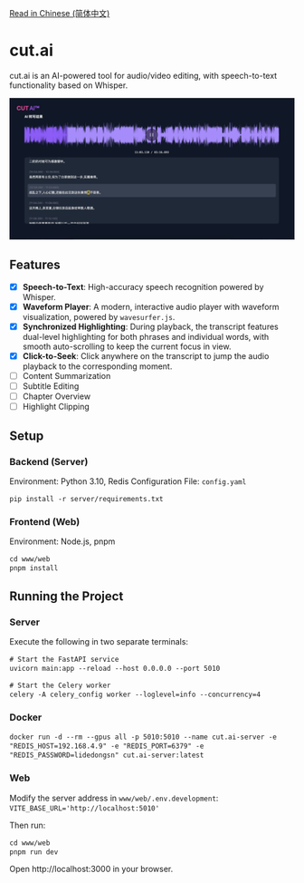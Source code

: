 [Read in Chinese (简体中文)](README.md)

# cut.ai

cut.ai is an AI-powered tool for audio/video editing, with speech-to-text functionality based on Whisper.

![Example](./assets/page.gif)


## Features

- [x] **Speech-to-Text**: High-accuracy speech recognition powered by Whisper.
- [x] **Waveform Player**: A modern, interactive audio player with waveform visualization, powered by `wavesurfer.js`.
- [x] **Synchronized Highlighting**: During playback, the transcript features dual-level highlighting for both phrases and individual words, with smooth auto-scrolling to keep the current focus in view.
- [x] **Click-to-Seek**: Click anywhere on the transcript to jump the audio playback to the corresponding moment.
- [ ] Content Summarization
- [ ] Subtitle Editing
- [ ] Chapter Overview
- [ ] Highlight Clipping

## Setup

### Backend (Server)

Environment: Python 3.10, Redis
Configuration File: `config.yaml`

``` shell
pip install -r server/requirements.txt
```

### Frontend (Web)

Environment: Node.js, pnpm

```shell
cd www/web
pnpm install
```

## Running the Project

### Server

Execute the following in two separate terminals:
``` shell
# Start the FastAPI service
uvicorn main:app --reload --host 0.0.0.0 --port 5010
```

``` shell
# Start the Celery worker
celery -A celery_config worker --loglevel=info --concurrency=4 
```

### Docker

``` shell
docker run -d --rm --gpus all -p 5010:5010 --name cut.ai-server -e "REDIS_HOST=192.168.4.9" -e "REDIS_PORT=6379" -e "REDIS_PASSWORD=lidedongsn" cut.ai-server:latest 
```

### Web
Modify the server address in `www/web/.env.development`:
`VITE_BASE_URL='http://localhost:5010'`

Then run:
``` shell
cd www/web
pnpm run dev
```
Open http://localhost:3000 in your browser.
